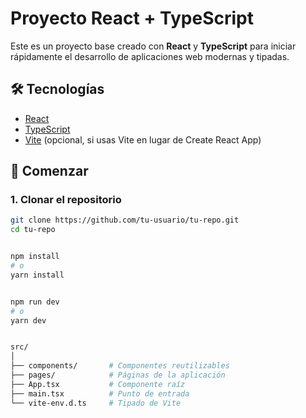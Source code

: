 # Proyecto React + TypeScript

Este es un proyecto base creado con **React** y **TypeScript** para iniciar rápidamente el desarrollo de aplicaciones web modernas y tipadas.

## 🛠️ Tecnologías

- [React](https://reactjs.org/)
- [TypeScript](https://www.typescriptlang.org/)
- [Vite](https://vitejs.dev/) (opcional, si usas Vite en lugar de Create React App)

## 🚀 Comenzar

### 1. Clonar el repositorio

```bash
git clone https://github.com/tu-usuario/tu-repo.git
cd tu-repo


npm install
# o
yarn install


npm run dev
# o
yarn dev


src/
│
├── components/       # Componentes reutilizables
├── pages/            # Páginas de la aplicación
├── App.tsx           # Componente raíz
├── main.tsx          # Punto de entrada
└── vite-env.d.ts     # Tipado de Vite
